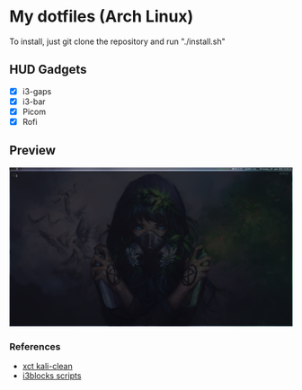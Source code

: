 # My dotfiles (Arch Linux)
To install, just git clone the repository and run "./install.sh"

## HUD Gadgets
- [x] i3-gaps
- [x] i3-bar
- [x] Picom
- [x] Rofi

## Preview
![Preview](./preview.png)

### References
- [xct kali-clean](https://github.com/xct/kali-clean)
- [i3blocks scripts](https://github.com/vivien/i3blocks)
